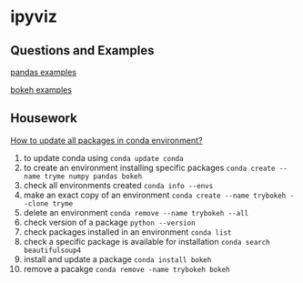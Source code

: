 # ipyviz

## Questions and Examples
[pandas examples](https://github.com/EmbraceLife/ipyviz/blob/master/pandas_examples.md)     

[bokeh examples](https://github.com/EmbraceLife/ipyviz/blob/master/bokeh_example.md)

## Housework
[How to update all packages in conda environment?](http://conda.pydata.org/docs/test-drive.html)    
1. to update conda using `conda update conda`   
2. to create an environment installing specific packages `conda create --name tryme numpy pandas bokeh`
3. check all environments created `conda info --envs`  
4. make an exact copy of an environment `conda create --name trybokeh --clone tryme`
5. delete an environment `conda remove --name trybokeh --all`  
6. check version of a package `python --version`
7. check packages installed in an environment `conda list`
8. check a specific package is available for installation `conda search beautifulsoup4`
9. install and update a package `conda install bokeh`
10. remove a pacakge `conda remove -name trybokeh bokeh`
